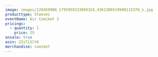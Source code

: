 ```yaml
---
image: images/129459900_1795959233895324_4361386519990115370_n.jpg
producttype: Sleeves
eventName: Air Comiket 2
pricings:
  - quantity: 1
    price: 25
onsale: true
asin: 2IsTiSltK
merchandise: comiket
---
```

